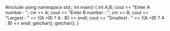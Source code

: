 #include <iostream>
using namespace std;;
int main()
{
	int A,B;
	cout << "Enter A number : ";
	cin >> A;
	cout << "Enter B number : ";
	cin >> B;
	cout << "Largest : " << ((A >B) ? A : B) << endl;
	cout << "Smallest : " << ((A <B) ? A : B) << endl;
	getchar();
	getchar();
}
